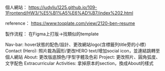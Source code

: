 個人網站：
https://judyliu1225.github.io/109-1Frontend/HW3/%E5%B1%A5%E6%AD%B7/index%202.html

reference：
https://www.tooplate.com/view/2120-ben-resume


製作流程：
在Figma上打版→找類似的template

Nav-bar: hover狀態的配色/設計、更改網站logo(含標籤列title旁的小標）
Contact (Hero): 照片裁為圓形/更改HERO text/增加social icon，並連結跳轉至個人網站
About: 更改版底顏色/字型字體及色彩
Project: 更改照片、圓角弧度、文字配色
Extracurricular Activities: 拿掉原本的section，換成About的樣式
